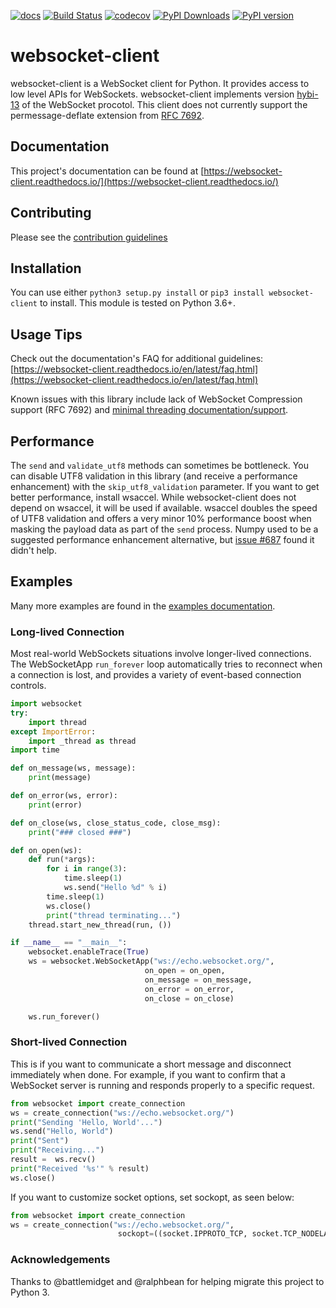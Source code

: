 [![docs](https://readthedocs.org/projects/websocket-client/badge/?style=flat)](https://websocket-client.readthedocs.io/)
[![Build Status](https://github.com/websocket-client/websocket-client/actions/workflows/build.yml/badge.svg)](https://github.com/websocket-client/websocket-client/actions/workflows/build.yml)
[![codecov](https://codecov.io/gh/websocket-client/websocket-client/branch/master/graph/badge.svg?token=pcXhUQwiL3)](https://codecov.io/gh/websocket-client/websocket-client)
[![PyPI Downloads](https://pepy.tech/badge/websocket-client)](https://pepy.tech/project/websocket-client)
[![PyPI version](https://img.shields.io/pypi/v/websocket_client)](https://pypi.org/project/websocket_client/)

# websocket-client

websocket-client is a WebSocket client for Python. It provides access
to low level APIs for WebSockets. websocket-client implements version
[hybi-13](https://tools.ietf.org/html/draft-ietf-hybi-thewebsocketprotocol-13)
of the WebSocket procotol. This client does not currently support the
permessage-deflate extension from
[RFC 7692](https://tools.ietf.org/html/rfc7692).

## Documentation

This project's documentation can be found at
[https://websocket-client.readthedocs.io/](https://websocket-client.readthedocs.io/)

## Contributing

Please see the [contribution guidelines](https://github.com/websocket-client/websocket-client/blob/master/CONTRIBUTING.md)

## Installation

You can use either `python3 setup.py install` or `pip3 install websocket-client`
to install. This module is tested on Python 3.6+.

## Usage Tips

Check out the documentation's FAQ for additional guidelines:
[https://websocket-client.readthedocs.io/en/latest/faq.html](https://websocket-client.readthedocs.io/en/latest/faq.html)

Known issues with this library include lack of WebSocket Compression
support (RFC 7692) and [minimal threading documentation/support](https://websocket-client.readthedocs.io/en/latest/threading.html).

## Performance

The `send` and `validate_utf8` methods can sometimes be bottleneck.
You can disable UTF8 validation in this library (and receive a
performance enhancement) with the `skip_utf8_validation` parameter.
If you want to get better performance, install wsaccel. While
websocket-client does not depend on wsaccel, it will be used if
available. wsaccel doubles the speed of UTF8 validation and
offers a very minor 10% performance boost when masking the
payload data as part of the `send` process. Numpy used to
be a suggested performance enhancement alternative, but
[issue #687](https://github.com/websocket-client/websocket-client/issues/687)
found it didn't help.

## Examples

Many more examples are found in the
[examples documentation](https://websocket-client.readthedocs.io/en/latest/examples.html).

### Long-lived Connection

Most real-world WebSockets situations involve longer-lived connections.
The WebSocketApp `run_forever` loop automatically tries to reconnect when a
connection is lost, and provides a variety of event-based connection controls.

```python
import websocket
try:
    import thread
except ImportError:
    import _thread as thread
import time

def on_message(ws, message):
    print(message)

def on_error(ws, error):
    print(error)

def on_close(ws, close_status_code, close_msg):
    print("### closed ###")

def on_open(ws):
    def run(*args):
        for i in range(3):
            time.sleep(1)
            ws.send("Hello %d" % i)
        time.sleep(1)
        ws.close()
        print("thread terminating...")
    thread.start_new_thread(run, ())

if __name__ == "__main__":
    websocket.enableTrace(True)
    ws = websocket.WebSocketApp("ws://echo.websocket.org/",
                              on_open = on_open,
                              on_message = on_message,
                              on_error = on_error,
                              on_close = on_close)

    ws.run_forever()
```

### Short-lived Connection

This is if you want to communicate a short message and disconnect
immediately when done. For example, if you want to confirm that a WebSocket
server is running and responds properly to a specific request.

```python
from websocket import create_connection
ws = create_connection("ws://echo.websocket.org/")
print("Sending 'Hello, World'...")
ws.send("Hello, World")
print("Sent")
print("Receiving...")
result =  ws.recv()
print("Received '%s'" % result)
ws.close()
```

If you want to customize socket options, set sockopt, as seen below:

```python
from websocket import create_connection
ws = create_connection("ws://echo.websocket.org/",
                        sockopt=((socket.IPPROTO_TCP, socket.TCP_NODELAY),))
```

### Acknowledgements

Thanks to @battlemidget and @ralphbean for helping migrate this project to
Python 3.
